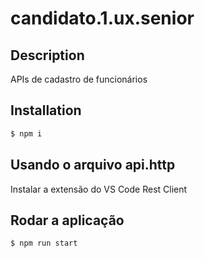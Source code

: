 # candidato.1.ux.senior


## Description

APIs de cadastro de funcionários


## Installation

```bash
$ npm i
```


## Usando o arquivo api.http 

Instalar a extensão do VS Code Rest Client


## Rodar a aplicação

```bash
$ npm run start
```
